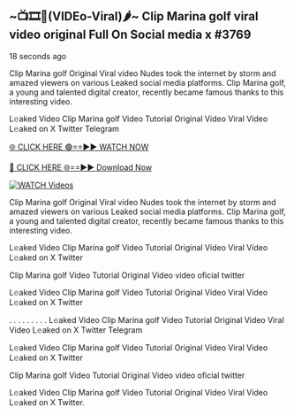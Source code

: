 ## ~📺🎞️👙(VIDEo-Viral)🌶~ Clip Marina golf viral video original Full On Social media x #3769

18 seconds ago

Clip Marina golf Original Viral video Nudes took the internet by storm and amazed viewers on various Leaked social media platforms. Clip Marina golf, a young and talented digital creator, recently became famous thanks to this interesting video.

L𝚎aked Video Clip Marina golf Video Tutorial Original Video Viral Video L𝚎aked on X Twitter Telegram

[🌐 CLICK HERE 🟢==►► WATCH NOW](https://cutt.ly/0rtR8jlR)

[🔴 CLICK HERE 🌐==►► Download Now](https://cutt.ly/SrtR4cwq)

[![WATCH Videos](https://i.imgur.com/dJHk4Zq.gif)](https://cutt.ly/0rtR8jlR)

Clip Marina golf Original Viral video Nudes took the internet by storm and amazed viewers on various Leaked social media platforms. Clip Marina golf, a young and talented digital creator, recently became famous thanks to this interesting video.

L𝚎aked Video Clip Marina golf Video Tutorial Original Video Viral Video L𝚎aked on X Twitter

Clip Marina golf Video Tutorial Original Video video oficial twitter

L𝚎aked Video Clip Marina golf Video Tutorial Original Video Viral Video L𝚎aked on X Twitter

. . . . . . . . . L𝚎aked Video Clip Marina golf Video Tutorial Original Video Viral Video L𝚎aked on X Twitter Telegram

L𝚎aked Video Clip Marina golf Video Tutorial Original Video Viral Video L𝚎aked on X Twitter

Clip Marina golf Video Tutorial Original Video video oficial twitter

L𝚎aked Video Clip Marina golf Video Tutorial Original Video Viral Video L𝚎aked on X Twitter.
